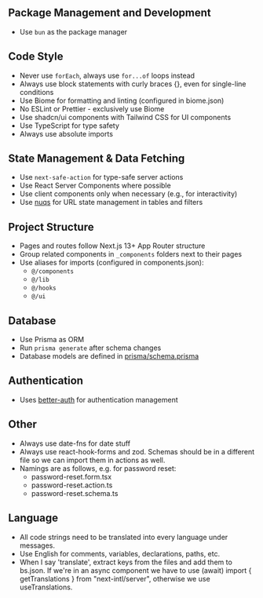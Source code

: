 ## Package Management and Development
- Use `bun` as the package manager

## Code Style
- Never use `forEach`, always use `for...of` loops instead
- Always use block statements with curly braces {}, even for single-line conditions
- Use Biome for formatting and linting (configured in biome.json)
- No ESLint or Prettier - exclusively use Biome
- Use shadcn/ui components with Tailwind CSS for UI components
- Use TypeScript for type safety
- Always use absolute imports

## State Management & Data Fetching
- Use `next-safe-action` for type-safe server actions
- Use React Server Components where possible
- Use client components only when necessary (e.g., for interactivity)
- Use [nuqs](src/lib/nuqs) for URL state management in tables and filters

## Project Structure
- Pages and routes follow Next.js 13+ App Router structure
- Group related components in `_components` folders next to their pages
- Use aliases for imports (configured in components.json):
  - `@/components`
  - `@/lib`
  - `@/hooks`
  - `@/ui`

## Database
- Use Prisma as ORM
- Run `prisma generate` after schema changes
- Database models are defined in [prisma/schema.prisma](prisma/schema.prisma)

## Authentication
- Uses [better-auth](package.json) for authentication management

## Other
- Always use date-fns for date stuff
- Always use react-hook-forms and zod. Schemas should be in a different file so we
can import them in actions as well.
- Namings are as follows, e.g. for password reset:
  - password-reset.form.tsx
  - password-reset.action.ts
  - password-reset.schema.ts

## Language
- All code strings need to be translated into every language under messages.
- Use English for comments, variables, declarations, paths, etc.
- When I say 'translate', extract keys from the files and add them to bs.json. If we're in an async component we have to use (await) import { getTranslations } from "next-intl/server", otherwise we use useTranslations.

